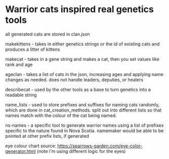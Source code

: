 # Warrior cats inspired real genetics tools
all generated cats are stored in clan.json

makekittens - takes in either genetics strings or the id of existing cats and produces a litter of kittens

makecat - takes in a gene string and makes a cat, then you set values like rank and age

ageclan - takes a list of cats in the json, increasing ages and applying name changes as needed. does not handle leaders, 
deputies, or healers

describecat - used by the other tools as a base to turn genetics into a readable string

name_lists - used to store prefixes and suffixes for naming cats randomly, which are done in cat_creation_methods. split
out into different lists so that names match with the colour of the cat being named.

ns-names - a specific tool to generate warrior names using a list of prefixes specific to the nature found in Nova Scotia.
namemaker would be able to be pointed at other prefix lists, if generated

eye colour chart source: https://sparrows-garden.com/eye-color-generator.html (note i'm using different logic for the eyes)